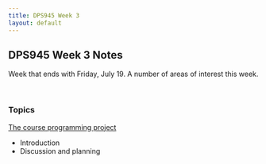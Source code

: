 ```yaml
---
title: DPS945 Week 3
layout: default
---
```


## DPS945 Week 3 Notes

Week that ends with Friday, July 19. A number of areas of interest this week. 

<br>

### Topics

[The course programming project](/graded-work/moves-project-intro)
* Introduction 
* Discussion and planning 


<br>
